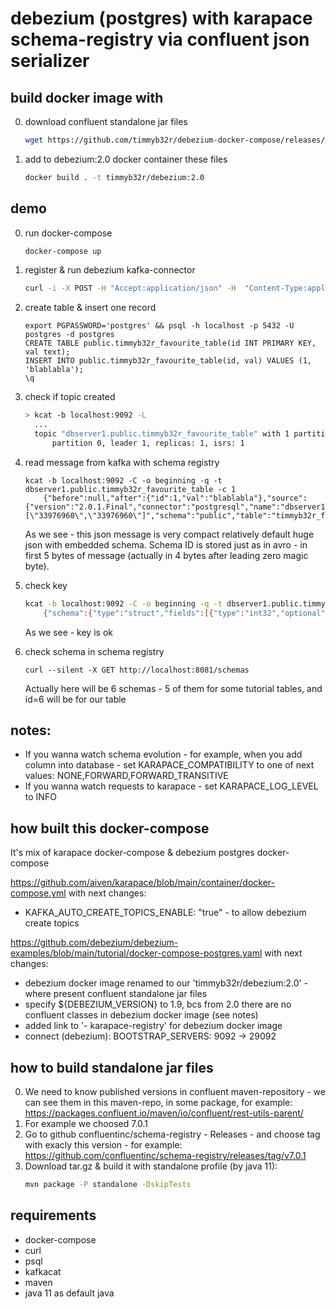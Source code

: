 # debezium (postgres) with karapace schema-registry via confluent json serializer

## build docker image with

0. download confluent standalone jar files
    ```sh
    wget https://github.com/timmyb32r/debezium-docker-compose/releases/download/7.0.1/confluent-serializers-standalone-7.0.1.tar.gz && tar --strip-components=2 -xzf confluent-serializers-standalone-7.0.1.tar.gz && rm ./confluent-serializers-standalone-7.0.1.tar.gz
    ```

1. add to debezium:2.0 docker container these files
    ```sh
    docker build . -t timmyb32r/debezium:2.0
    ```

## demo

0) run docker-compose
    ```sh
    docker-compose up
    ```

1) register & run debezium kafka-connector
    ```sh
    curl -i -X POST -H "Accept:application/json" -H  "Content-Type:application/json" http://localhost:8083/connectors/ -d @register-postgres-karapace-json.json
    ```

2) create table & insert one record
    ```
    export PGPASSWORD='postgres' && psql -h localhost -p 5432 -U postgres -d postgres
    CREATE TABLE public.timmyb32r_favourite_table(id INT PRIMARY KEY, val text);
    INSERT INTO public.timmyb32r_favourite_table(id, val) VALUES (1, 'blablabla');
    \q
    ```

3) check if topic created
    ```sh
    > kcat -b localhost:9092 -L
      ...
      topic "dbserver1.public.timmyb32r_favourite_table" with 1 partitions:
          partition 0, leader 1, replicas: 1, isrs: 1
    ```

4) read message from kafka with schema registry
    ```
    kcat -b localhost:9092 -C -o beginning -q -t dbserver1.public.timmyb32r_favourite_table -c 1
        {"before":null,"after":{"id":1,"val":"blablabla"},"source":{"version":"2.0.1.Final","connector":"postgresql","name":"dbserver1","ts_ms":1673223652593,"snapshot":"false","db":"postgres","sequence":"[\"33976960\",\"33976960\"]","schema":"public","table":"timmyb32r_favourite_table","txId":754,"lsn":33976960,"xmin":null},"op":"c","ts_ms":1673223653030,"transaction":null}
    ```
    As we see - this json message is very compact relatively default huge json with embedded schema. Schema ID is stored just as in avro - in first 5 bytes of message (actually in 4 bytes after leading zero magic byte).

5) check key
    ```sh
    kcat -b localhost:9092 -C -o beginning -q -t dbserver1.public.timmyb32r_favourite_table -c 1 -K!
        {"schema":{"type":"struct","fields":[{"type":"int32","optional":false,"field":"id"}],"optional":false,"name":"dbserver1.public.timmyb32r_favourite_table.Key"},"payload":{"id":1}}!{"before":null,"after":{"id":1,"val":"blablabla"},"source":{"version":"2.0.1.Final","connector":"postgresql","name":"dbserver1","ts_ms":1673223652593,"snapshot":"false","db":"postgres","sequence":"[\"33976960\",\"33976960\"]","schema":"public","table":"timmyb32r_favourite_table","txId":754,"lsn":33976960,"xmin":null},"op":"c","ts_ms":1673223653030,"transaction":null}
    ```
    As we see - key is ok

6) check schema in schema registry
    ```
    curl --silent -X GET http://localhost:8081/schemas
    ```
    Actually here will be 6 schemas - 5 of them for some tutorial tables, and id=6 will be for our table


## notes:

- If you wanna watch schema evolution - for example, when you add column into database - set KARAPACE_COMPATIBILITY to one of next values: NONE,FORWARD,FORWARD_TRANSITIVE
- If you wanna watch requests to karapace - set KARAPACE_LOG_LEVEL to INFO


## how built this docker-compose

It's mix of karapace docker-compose & debezium postgres docker-compose

https://github.com/aiven/karapace/blob/main/container/docker-compose.yml
with next changes:
- KAFKA_AUTO_CREATE_TOPICS_ENABLE: "true" - to allow debezium create topics

https://github.com/debezium/debezium-examples/blob/main/tutorial/docker-compose-postgres.yaml
with next changes:
- debezium docker image renamed to our 'timmyb32r/debezium:2.0' - where present confluent standalone jar files
- specify ${DEBEZIUM_VERSION} to 1.9, bcs from 2.0 there are no confluent classes in debezium docker image (see notes)
- added link to '- karapace-registry' for debezium docker image
- connect (debezium): BOOTSTRAP_SERVERS: 9092 -> 29092


## how to build standalone jar files

0. We need to know published versions in confluent maven-repository - we can see them in this maven-repo, in some package, for example: https://packages.confluent.io/maven/io/confluent/rest-utils-parent/
1. For example we choosed 7.0.1
2. Go to github confluentinc/schema-registry - Releases - and choose tag with exacly this version - for example: https://github.com/confluentinc/schema-registry/releases/tag/v7.0.1
3. Download tar.gz & build it with standalone profile (by java 11): 
    ```sh
    mvn package -P standalone -DskipTests
    ```


## requirements

- docker-compose
- curl
- psql
- kafkacat
- maven
- java 11 as default java

